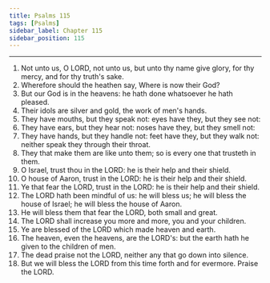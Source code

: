 ```yaml
---
title: Psalms 115
tags: [Psalms]
sidebar_label: Chapter 115
sidebar_position: 115
---
```


---
1. Not unto us, O LORD, not unto us, but unto thy name give glory, for thy mercy, and for thy truth's sake.
2. Wherefore should the heathen say, Where is now their God?
3. But our God is in the heavens: he hath done whatsoever he hath pleased.
4. Their idols are silver and gold, the work of men's hands.
5. They have mouths, but they speak not: eyes have they, but they see not:
6. They have ears, but they hear not: noses have they, but they smell not:
7. They have hands, but they handle not: feet have they, but they walk not: neither speak they through their throat.
8. They that make them are like unto them; so is every one that trusteth in them.
9. O Israel, trust thou in the LORD: he is their help and their shield.
10. O house of Aaron, trust in the LORD: he is their help and their shield.
11. Ye that fear the LORD, trust in the LORD: he is their help and their shield.
12. The LORD hath been mindful of us: he will bless us; he will bless the house of Israel; he will bless the house of Aaron.
13. He will bless them that fear the LORD, both small and great.
14. The LORD shall increase you more and more, you and your children.
15. Ye are blessed of the LORD which made heaven and earth.
16. The heaven, even the heavens, are the LORD's: but the earth hath he given to the children of men.
17. The dead praise not the LORD, neither any that go down into silence.
18. But we will bless the LORD from this time forth and for evermore. Praise the LORD.